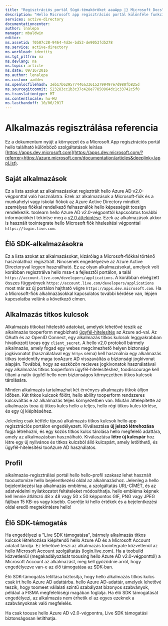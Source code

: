 ```yaml
---
title: "Regisztrációs portál Súgó-témaköröket aaaApp |} Microsoft Docs"
description: "Hello Microsoft app regisztrációs portál különféle funkcióinak leírása."
services: active-directory
documentationcenter: 
author: lnalepa
manager: mbaldwin
editor: 
ms.assetid: f0507c28-9464-4d3e-bd53-de9053fd5278
ms.service: active-directory
ms.workload: identity
ms.tgt_pltfrm: na
ms.devlang: na
ms.topic: article
ms.date: 09/16/2016
ms.author: lenalepa
ms.custom: aaddev
ms.openlocfilehash: 3eb17b629577446a336152799497e7d980fb825d
ms.sourcegitcommit: 523283cc1b3c37c428e77850964dc1c33742c5f0
ms.translationtype: MT
ms.contentlocale: hu-HU
ms.lasthandoff: 10/06/2017
---
```

# <a name="app-registration-reference"></a>Alkalmazás regisztrálása referencia
Ez a dokumentum nyújt a környezet és a Microsoft App regisztrációs portál hello található különböző szolgáltatások leírása [https://apps.dev.microsoft.com](https://apps.dev.microsoft.com/?referrer=https://azure.microsoft.com/documentation/articles&deeplink=/appList).

## <a name="my-applications"></a>Saját alkalmazások
Ez a lista azokat az alkalmazásokat regisztrált hello Azure AD v2.0-végponttal való használatra.  Ezek az alkalmazások a Microsoft-fiók és a munkahelyi vagy iskolai fiókok az Azure Active Directory mindkét személyes fiókkal rendelkező felhasználók hello képességét toosign rendelkezik.  toolearn hello Azure AD v2.0-végponttól kapcsolatos további információkért tekintse meg a [v2.0 áttekintése](active-directory-appmodel-v2-overview.md).  Ezek az alkalmazások akkor is használt toointegrate hello Microsoft fiók hitelesítési végponttal `https://login.live.com`.

## <a name="live-sdk-applications"></a>Élő SDK-alkalmazásokra
Ez a lista azokat az alkalmazásokat, kizárólag a Microsoft-fiókkal történő használathoz regisztrált.  Nincsenek engedélyezve az Azure Active Directoryval legyen használható.  Ez az olyan alkalmazásokat, amelyek volt korábban regisztrálva hello msa-t a fejlesztői portálon, a talál `https://account.live.com/developers/applications`.  A korábban elvégzett összes függvények `https://account.live.com/developers/applications` most már az új portálon hajtható végre `https://apps.dev.microsoft.com`.  Ha a Microsoft-fiók alkalmazásokkal kapcsolatos további kérdése van, lépjen kapcsolatba velünk a következő címen.

## <a name="application-secrets"></a>Alkalmazás titkos kulcsok
Alkalmazás titkokat hitelesítő adatokat, amelyek lehetővé teszik az alkalmazás tooperform megbízható [ügyfél-hitelesítés](http://tools.ietf.org/html/rfc6749#section-2.3) az Azure ad-val.  Az OAuth és az OpenID Connect, egy alkalmazás titkos kulcsok leggyakrabban hivatkozott tooas egy `client_secret`.  A hello v2.0 protokoll bármely alkalmazás, amely fogad egy webes megcímezhető helyen biztonsági jogkivonatot (használatával egy `https` séma) kell használnia egy alkalmazás titkos tooidentify maga tooAzure AD visszaváltás a biztonsági jogkivonat alapján.  Továbbá, hogy az eszközön recieves jogkivonatok használatával egy alkalmazás titkos tooperform ügyfél-hitelesítéshez, toodiscourage kell tiltani a natív ügyfél hello nem biztonságos környezetben titkos kulcsok tárolására.

Minden alkalmazás tartalmazhat két érvényes alkalmazás titkok álljon időben.  Két titkos kulcsok fölött, hello ablilty tooperform rendszeres kulcsváltás e az alkalmazás teljes környezetben van.  Miután áttelepítette az alkalmazás tooa új titkos kulcs hello a teljes, hello régi titkos kulcs törlése, és egy új kiépítéséhez.

Jelenleg csak kétféle típusú alkalmazás titkos kulcsok hello app regisztrációs portálon engedélyezett.  Kiválasztása **új jelszó létrehozása** fogja létrehozni, és egy közös titkos kulcs tárolása hello megfelelő adattára, amely az alkalmazásban használható.  Kiválasztása **létre új kulcspár** hoz létre egy új nyilvános és titkos kulcsból álló kulcspárt, amely letölthető, és ügyfél-hitelesítési tooAzure AD használatos.

## <a name="profile"></a>Profil
alkalmazás-regisztrálási portál hello hello-profil szakasz lehet használt toocustomize hello bejelentkezési oldal az alkalmazáshoz.  Jelenleg a hello bejelentkezési lap alkalmazás embléma, a szolgáltatás URL-CÍMÉT, és az adatvédelmi nyilatkozatot feltételeket módosíthatja.  hello embléma képnek kell lennie átlátszó 48 x 48 vagy 50 x 50 képpontos GIF, PNG vagy JPEG fájlban 15 KB-os vagy kisebb.  Cserélje ki hello értékek és a bejelentkezési oldal eredő megtekintésre hello!

## <a name="live-sdk-support"></a>Élő SDK-támogatás
Ha engedélyezi a "Live SDK támogatása", bármely alkalmazás titkos kulcsok létrehozása kiépítendő hello Azure AD és a Microsoft Account adatait tárolja.  Ez lehetővé teszi az alkalmazás toointegrate közvetlenül az hello Microsoft Account szolgáltatás (login.live.com).  Ha a toobuild közvetlenül (megakadályozását toousing hello Azure AD v2.0-végponttól) a Microsoft Account az alkalmazást, meg kell győződnie arról, hogy engedélyezve van-e az élő támogatása az SDK-ban.

Élő SDK-támogatás letiltása biztosítja, hogy hello alkalmazás titkos kulcs csak írt hello Azure AD adattárba.  hello Azure AD-adattár, amelyek lehetővé teszik, hogy toomeet vállalati szintű szabályzat bizonyos szabványok, például a FISMA megfelelőségi magában foglalja.  Ha élő SDK támogatását engedélyezi, az alkalmazás nem érhetik el az egyes ezeknek a szabványoknak való megfelelés.

Ha csak toouse hello Azure AD v2.0-végpontra, Live SDK támogatási biztonságosan letilthatja.

